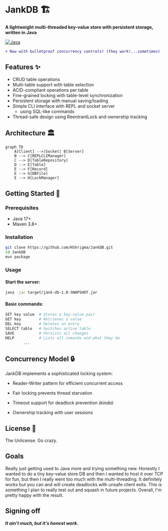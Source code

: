 # JankDB 🏗️

**A lightweight multi-threaded key-value store with persistent storage, written in Java**

[![Java](https://img.shields.io/badge/Java-17+-orange.svg)](https://java.com)

```diff
+ Now with bulletproof concurrency controls! (they work!...sometimes)
```
## Features ✨
- CRUD table operations
- Multi-table support with table selection
- ACID-compliant operations per table
- Fine-grained locking with table-level synchronization
- Persistent storage with manual saving/loading
- Simple CLI interface with REPL and socket server
   - using SQL-like commands
- Thread-safe design using ReentrantLock and ownership tracking

## Architecture 🏛️
```mermaid
graph TD
    A[Client] -->|Socket| B[Server]
    B --> C[REPLCLIManager]
    C --> D[TableRepository]
    D --> E[Table]
    E --> F[Record]
    E --> G[DBFile]
    E --> H[LockManager]
```
## Getting Started 🚀
### Prerequisites
- Java 17+
- Maven 3.8+

### Installation
```bash
git clone https://github.com/HShrigma/JankDB.git
cd JankDB
mvn package
```
### Usage
#### Start the server:
```bash
java -jar target/jank-db-1.0-SNAPSHOT.jar
```
#### Basic commands:

```bash
SET key value  # Stores a key-value pair
GET key        # Retrieves a value
DEL key        # Deletes an entry
SELECT table   # Switches active table
SAVE           # Persists all changes
HELP           # Lists all comands and what they do
        ...
```
## Concurrency Model 🔒
JankDB implements a sophisticated locking system:

- Reader-Writer pattern for efficient concurrent access

- Fair locking prevents thread starvation

- Timeout support for deadlock prevention *(kinda)*

- Ownership tracking with user sessions

## License 📄

The Unlicense. Go crazy.

## Goals

Really just getting used to Java more and trying something new. Honestly I wanted to do a tiny key-value store DB and then I wanted to host it over TCP for fun, but then I really went too much with the multi-threading. It definitely works but you can and will create deadlocks with unsafe client exits. This is something I plan to really test out and squash in future projects. Overall, I'm pretty happy with the result.

## Signing off
***It ain't much, but it's honest work.***
